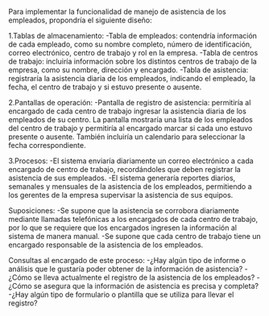 Para implementar la funcionalidad de manejo de asistencia de los empleados, propondría el siguiente diseño:

1.Tablas de almacenamiento:
-Tabla de empleados: contendría información de cada empleado, como su nombre completo, número de identificación, correo electrónico, centro de trabajo y rol en la empresa.
-Tabla de centros de trabajo: incluiría información sobre los distintos centros de trabajo de la empresa, como su nombre, dirección y encargado.
-Tabla de asistencia: registraría la asistencia diaria de los empleados, indicando el empleado, la fecha, el centro de trabajo y si estuvo presente o ausente.

2.Pantallas de operación:
-Pantalla de registro de asistencia: permitiría al encargado de cada centro de trabajo ingresar la asistencia diaria de los empleados de su centro. La pantalla mostraría una lista de los empleados del centro de trabajo y permitiría al encargado marcar si cada uno estuvo presente o ausente. También incluiría un calendario para seleccionar la fecha correspondiente.

3.Procesos:
-El sistema enviaría diariamente un correo electrónico a cada encargado de centro de trabajo, recordándoles que deben registrar la asistencia de sus empleados.
-El sistema generaría reportes diarios, semanales y mensuales de la asistencia de los empleados, permitiendo a los gerentes de la empresa supervisar la asistencia de sus equipos.

Suposiciones:
-Se supone que la asistencia se corrobora diariamente mediante llamadas telefónicas a los encargados de cada centro de trabajo, por lo que se requiere que los encargados ingresen la información al sistema de manera manual.
-Se supone que cada centro de trabajo tiene un encargado responsable de la asistencia de los empleados.


Consultas al encargado de este proceso:
-¿Hay algún tipo de informe o análisis que le gustaría poder obtener de la información de asistencia?
-¿Cómo se lleva actualmente el registro de la asistencia de los empleados?
-¿Cómo se asegura que la información de asistencia es precisa y completa?
-¿Hay algún tipo de formulario o plantilla que se utiliza para llevar el registro?


